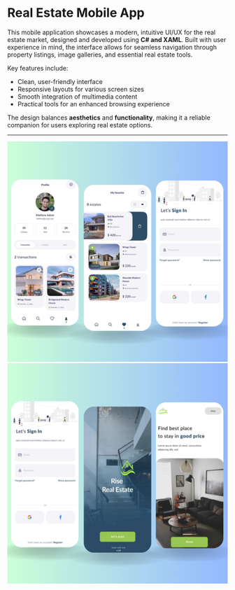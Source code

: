 # Real Estate Mobile App

This mobile application showcases a modern, intuitive UI/UX for the real estate market, designed and developed using **C# and XAML**. Built with user experience in mind, the interface allows for seamless navigation through property listings, image galleries, and essential real estate tools.

Key features include:
- Clean, user-friendly interface
- Responsive layouts for various screen sizes
- Smooth integration of multimedia content
- Practical tools for an enhanced browsing experience

The design balances **aesthetics** and **functionality**, making it a reliable companion for users exploring real estate options.

---

![Promo 1](promo%20(1).png)
![Promo 2](promo%20(2).png)
